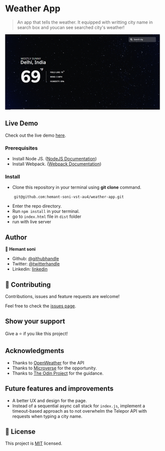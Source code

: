 # Weather App

> An app that tells the weather. It equipped with writting city name in search box and youcan see searched city's weather!

![image](./dist/static/live.png)


## Live Demo

Check out the live demo [here](https://youthful-neumann-3e52e4.netlify.app/).

### Prerequisites
- Install Node JS. ([NodeJS Documentation](https://nodejs.org/en/docs/)) 
- Install Webpack. ([Webpack Documentation](https://webpack.js.org/guides/installation/)) 

### Install
- Clone this repository in your terminal using **git clone** command.
```
    git@github.com:hemant-soni-vst-au4/weather-app.git
```
- Enter the repo directory.
- Run `npm install` in your terminal.
- go to `index.html` file in `dist` folder
- run with live server

## Author

👤 **Hemant soni**

- Github: [@githubhandle](https://github.com/hemant-soni-vst-au4)
- Twitter: [@twitterhandle](https://twitter.com/abdelperez11)
- Linkedin: [linkedin](https://www.linkedin.com/in/hemant-soni-97427b193/)

## 🤝 Contributing

Contributions, issues and feature requests are welcome!

Feel free to check the [issues page](https://github.com/hemant-soni-vst-au4/weather-app/issues/).

## Show your support

Give a ⭐️ if you like this project!

## Acknowledgments

- Thanks to [OpenWeather](https://openweathermap.org/) for the API 
- Thanks to [Microverse](www.microverse.org) for the opportunity.
- Thanks to [The Odin Project](https://www.theodinproject.com/) for the guidance.

## Future features and improvements

- A better UX and design for the page.
- Instead of a sequential async call stack for `index.js`, implement a timeout-based approach as to not overwhelm the Telepor API with requests when typing a city name.

## 📝 License

This project is [MIT](./LICENSE) licensed.
